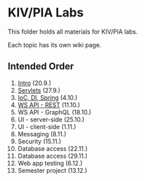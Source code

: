 # KIV/PIA Labs

This folder holds all materials for KIV/PIA labs.

Each topic has its own wiki page.

## Intended Order

1. [Intro](https://github.com/fidransky/kiv-pia-labs/wiki/Intro) (20.9.)
2. [Servlets](https://github.com/fidransky/kiv-pia-labs/wiki/Servlets) (27.9.)
3. [IoC, DI, Spring](https://github.com/fidransky/kiv-pia-labs/wiki/IoC,-DI,-Spring) (4.10.)
4. [WS API - REST](https://github.com/fidransky/kiv-pia-labs/wiki/WS-API---REST) (11.10.)
5. WS API - GraphQL (18.10.)
6. UI - server-side (25.10.)
7. UI - client-side (1.11.)
8. Messaging (8.11.)
9. Security (15.11.)
10. Database access (22.11.)
11. Database access (29.11.)
12. Web app testing (6.12.)
13. Semester project (13.12.)
